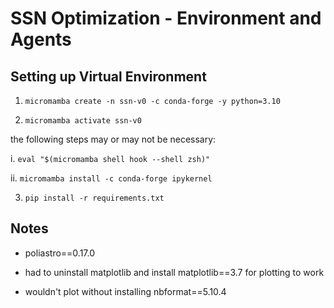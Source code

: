 # SSN Optimization - Environment and Agents

## Setting up Virtual Environment

1. `micromamba create -n ssn-v0 -c conda-forge -y python=3.10`

2. `micromamba activate ssn-v0`

the following steps may or may not be necessary:

i. `eval "$(micromamba shell hook --shell zsh)"`

ii. `micromamba install -c conda-forge ipykernel`

3. `pip install -r requirements.txt`



## Notes

- poliastro==0.17.0

- had to uninstall matplotlib and install matplotlib==3.7 for plotting to work 

- wouldn't plot without installing nbformat==5.10.4